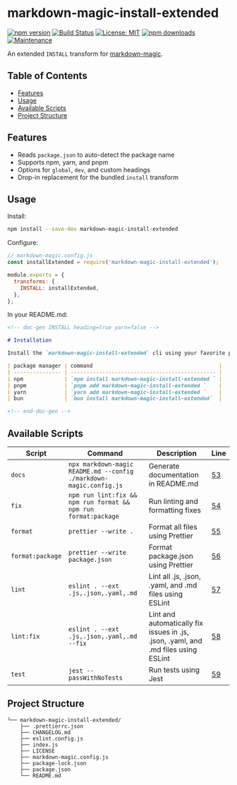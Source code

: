 # markdown-magic-install-extended

[![npm version](https://img.shields.io/npm/v/markdown-magic-install-extended.svg)](https://www.npmjs.com/package/markdown-magic-install-extended) [![Build Status](https://github.com/<your-username>/markdown-magic-install-extended/actions/workflows/ci.yml/badge.svg)](https://github.com/<your-username>/markdown-magic-install-extended/actions) [![License: MIT](https://img.shields.io/badge/License-MIT-yellow.svg)](LICENSE) [![npm downloads](https://img.shields.io/npm/dm/markdown-magic-install-extended.svg)](https://www.npmjs.com/package/markdown-magic-install-extended) [![Maintenance](https://img.shields.io/badge/Maintained%3F-yes-green.svg)](https://GitHub.com/<your-username>/markdown-magic-install-extended/graphs/commit-activity)

An extended `INSTALL` transform for [markdown-magic](https://www.npmjs.com/package/markdown-magic).

## Table of Contents

<!-- doc-gen TOC -->

- [Features](#features)
- [Usage](#usage)
- [Available Scripts](#available-scripts)
- [Project Structure](#project-structure)
<!-- end-doc-gen -->

## Features

- Reads `package.json` to auto-detect the package name
- Supports npm, yarn, and pnpm
- Options for `global`, `dev`, and custom headings
- Drop-in replacement for the bundled `install` transform

## Usage

Install:

```bash
npm install --save-dev markdown-magic-install-extended
```

Configure:

```js
// markdown-magic.config.js
const installExtended = require('markdown-magic-install-extended');

module.exports = {
  transforms: {
    INSTALL: installExtended,
  },
};
```

In your README.md:

```md
<!-- doc-gen INSTALL heading=true yarn=false -->

# Installation

Install the `markdown-magic-install-extended` cli using your favorite package manager.

| package manager | command                                        |
| --------------- | ---------------------------------------------- |
| npm             | `npm install markdown-magic-install-extended ` |
| pnpm            | `pnpm add markdown-magic-install-extended `    |
| yarn            | `yarn add markdown-magic-install-extended `    |
| bun             | `bun install markdown-magic-install-extended`  |

<!-- end-doc-gen -->
```

## Available Scripts

<!-- doc-gen SCRIPTS -->

| Script           | Command                                                            | Description                                                                        | Line                     |
| ---------------- | ------------------------------------------------------------------ | ---------------------------------------------------------------------------------- | ------------------------ |
| `docs`           | `npx markdown-magic README.md --config ./markdown-magic.config.js` | Generate documentation in README.md                                                | [53](./package.json#L53) |
| `fix`            | `npm run lint:fix && npm run format && npm run format:package`     | Run linting and formatting fixes                                                   | [54](./package.json#L54) |
| `format`         | `prettier --write .`                                               | Format all files using Prettier                                                    | [55](./package.json#L55) |
| `format:package` | `prettier --write package.json`                                    | Format package.json using Prettier                                                 | [56](./package.json#L56) |
| `lint`           | `eslint . --ext .js,.json,.yaml,.md`                               | Lint all .js, .json, .yaml, and .md files using ESLint                             | [57](./package.json#L57) |
| `lint:fix`       | `eslint . --ext .js,.json,.yaml,.md --fix`                         | Lint and automatically fix issues in .js, .json, .yaml, and .md files using ESLint | [58](./package.json#L58) |
| `test`           | `jest --passWithNoTests`                                           | Run tests using Jest                                                               | [59](./package.json#L59) |

<!-- end-doc-gen -->

## Project Structure

<!-- doc-gen fileTree -->

```
└── markdown-magic-install-extended/
    ├── .prettierrc.json
    ├── CHANGELOG.md
    ├── eslint.config.js
    ├── index.js
    ├── LICENSE
    ├── markdown-magic.config.js
    ├── package-lock.json
    ├── package.json
    └── README.md
```

<!-- end-doc-gen -->
